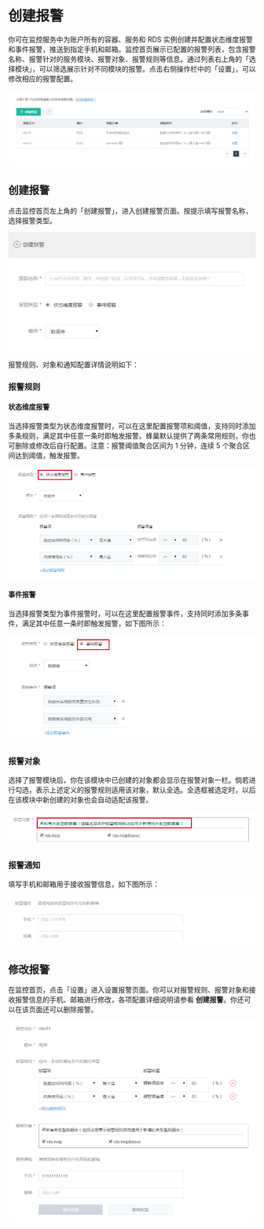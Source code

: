 # 创建报警

你可在监控服务中为账户所有的容器、服务和 RDS 实例创建并配置状态维度报警和事件报警，推送到指定手机和邮箱。监控首页展示已配置的报警列表，包含报警名称、报警针对的服务模块、报警对象、报警规则等信息。通过列表右上角的「选择模块」，可以筛选展示针对不同模块的报警。点击右侧操作栏中的「设置」，可以修改相应的报警配置。 

![](../image/列表.png)

## 创建报警

点击监控首页左上角的「创建报警」，进入创建报警页面。按提示填写报警名称，选择报警类型。 

![](../image/报警-创建.png)

报警规则、对象和通知配置详情说明如下：

### 报警规则

#### 状态维度报警

当选择报警类型为状态维度报警时，可以在这里配置报警项和阈值，支持同时添加多条规则，满足其中任意一条时即触发报警。蜂巢默认提供了两条常用规则，你也可删除或修改后自行配置。注意：报警阈值聚合区间为 1 分钟，连续 5 个聚合区间达到阈值，触发报警。

![](../image/报警-规则-状态.png)

#### 事件报警

当选择报警类型为事件报警时，可以在这里配置报警事件，支持同时添加多条事件，满足其中任意一条时即触发报警，如下图所示：

![](../image/报警-规则-事件.png)

### 报警对象
选择了报警模块后，你在该模块中已创建的对象都会显示在报警对象一栏。倘若进行勾选，表示上述定义的报警规则适用该对象，默认全选。全选框被选定时，以后在该模块中新创建的对象也会自动适配该报警。 

![](../image/对象.png)

### 报警通知
填写手机和邮箱用于接收报警信息，如下图所示： 

![](../image/通知.png)

## 修改报警

在监控首页，点击「设置」进入设置报警页面。你可以对报警规则、报警对象和接收报警信息的手机、邮箱进行修改，各项配置详细说明请参看 **创建报警**。你还可以在该页面还可以删除报警。 

![](../image/设置.png)
